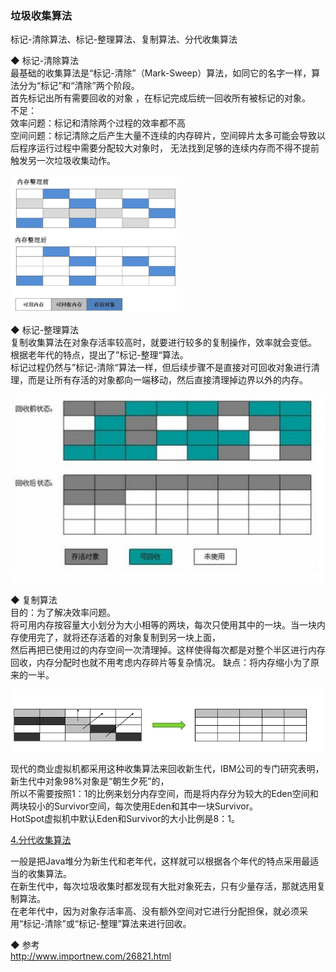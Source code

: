 ### 垃圾收集算法

标记-清除算法、标记-整理算法、复制算法、分代收集算法   

◆ 标记-清除算法  
最基础的收集算法是“标记-清除”（Mark-Sweep）算法，如同它的名字一样，算法分为“标记”和“清除”两个阶段。  
首先标记出所有需要回收的对象 ，在标记完成后统一回收所有被标记的对象。  
不足：  
效率问题：标记和清除两个过程的效率都不高  
空间问题：标记清除之后产生大量不连续的内存碎片，空间碎片太多可能会导致以后程序运行过程中需要分配较大对象时，
无法找到足够的连续内存而不得不提前触发另一次垃圾收集动作。  

![标记-清除算法](../ImageFiles/GC_001.png)  

◆ 标记-整理算法  
复制收集算法在对象存活率较高时，就要进行较多的复制操作，效率就会变低。 根据老年代的特点，提出了”标记-整理“算法。   
标记过程仍然与”标记-清除“算法一样，但后续步骤不是直接对可回收对象进行清理，而是让所有存活的对象都向一端移动，然后直接清理掉边界以外的内存。  

![标记-整理算法](../ImageFiles/GC_003.png)  
  
◆ 复制算法  
目的：为了解决效率问题。  
将可用内存按容量大小划分为大小相等的两块，每次只使用其中的一块。当一块内存使用完了，就将还存活着的对象复制到另一块上面，  
然后再把已使用过的内存空间一次清理掉。这样使得每次都是对整个半区进行内存回收，内存分配时也就不用考虑内存碎片等复杂情况。
缺点：将内存缩小为了原来的一半。  


![标记-复制算法](../ImageFiles/GC_002.png)  

现代的商业虚拟机都采用这种收集算法来回收新生代，IBM公司的专门研究表明，新生代中对象98%对象是“朝生夕死”的，  
所以不需要按照1：1的比例来划分内存空间，而是将内存分为较大的Eden空间和两块较小的Survivor空间，每次使用Eden和其中一块Survivor。  
HotSpot虚拟机中默认Eden和Survivor的大小比例是8：1。  


[4.分代收集算法](GC_Garbage_Collector_Generation.md)    

一般是把Java堆分为新生代和老年代，这样就可以根据各个年代的特点采用最适当的收集算法。  
在新生代中，每次垃圾收集时都发现有大批对象死去，只有少量存活，那就选用复制算法。  
在老年代中，因为对象存活率高、没有额外空间对它进行分配担保，就必须采用“标记-清除”或“标记-整理”算法来进行回收。  

◆ 参考  
http://www.importnew.com/26821.html  
